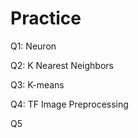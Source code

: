 # Practice  
Q1: Neuron                                             
                     
Q2: K Nearest Neighbors          
                               
Q3: K-means                                     
                    
Q4: TF Image Preprocessing                         
          
Q5               
   
 
